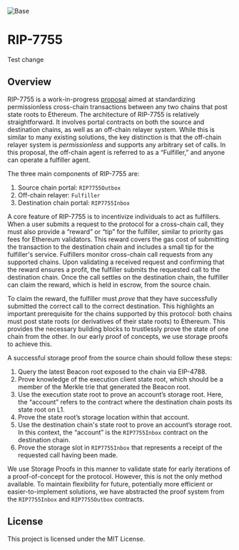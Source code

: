![Base](logo.webp)

# RIP-7755

Test change

## Overview

RIP-7755 is a work-in-progress [proposal](https://github.com/ethereum/RIPs/pull/31) aimed at standardizing permissionless cross-chain transactions between any two chains that post state roots to Ethereum. The architecture of RIP-7755 is relatively straightforward. It involves portal contracts on both the source and destination chains, as well as an off-chain relayer system. While this is similar to many existing solutions, the key distinction is that the off-chain relayer system is _permissionless_ and supports any arbitrary set of calls. In this proposal, the off-chain agent is referred to as a “Fulfiller,” and anyone can operate a fulfiller agent.

The three main components of RIP-7755 are:

1. Source chain portal: `RIP7755Outbox`
2. Off-chain relayer: `Fulfiller`
3. Destination chain portal: `RIP7755Inbox`

A core feature of RIP-7755 is to incentivize individuals to act as fulfillers. When a user submits a request to the protocol for a cross-chain call, they must also provide a “reward” or “tip” for the fulfiller, similar to priority gas fees for Ethereum validators. This reward covers the gas cost of submitting the transaction to the destination chain and includes a small tip for the fulfiller's service. Fulfillers monitor cross-chain call requests from any supported chains. Upon validating a received request and confirming that the reward ensures a profit, the fulfiller submits the requested call to the destination chain. Once the call settles on the destination chain, the fulfiller can claim the reward, which is held in escrow, from the source chain.

To claim the reward, the fulfiller must _prove_ that they have successfully submitted the correct call to the correct destination. This highlights an important prerequisite for the chains supported by this protocol: both chains must post state roots (or derivatives of their state roots) to Ethereum. This provides the necessary building blocks to trustlessly prove the state of one chain from the other. In our early proof of concepts, we use storage proofs to achieve this.

A successful storage proof from the source chain should follow these steps:

1. Query the latest Beacon root exposed to the chain via EIP-4788.
2. Prove knowledge of the execution client state root, which should be a member of the Merkle trie that generated the Beacon root.
3. Use the execution state root to prove an account’s storage root. Here, the “account” refers to the contract where the destination chain posts its state root on L1.
4. Prove the state root’s storage location within that account.
5. Use the destination chain's state root to prove an account’s storage root. In this context, the “account” is the `RIP7755Inbox` contract on the destination chain.
6. Prove the storage slot in `RIP7755Inbox` that represents a receipt of the requested call having been made.

We use Storage Proofs in this manner to validate state for early iterations of a proof-of-concept for the protocol. However, this is not the only method available. To maintain flexibility for future, potentially more efficient or easier-to-implement solutions, we have abstracted the proof system from the `RIP7755Inbox` and `RIP7755Outbox` contracts.

## License

This project is licensed under the MIT License.
